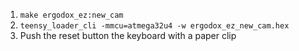 1. `make ergodox_ez:new_cam`
2. `teensy_loader_cli -mmcu=atmega32u4 -w ergodox_ez_new_cam.hex`
3. Push the reset button the keyboard with a paper clip
